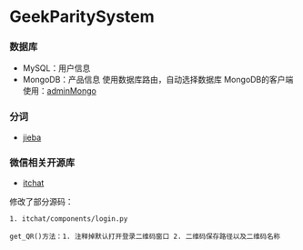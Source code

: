 # GeekParitySystem
### 数据库
- MySQL：用户信息
- MongoDB：产品信息
使用数据库路由，自动选择数据库
MongoDB的客户端使用：[adminMongo](https://adminmongo.markmoffat.com/)
### 分词

- [jieba](https://github.com/fxsjy/jieba)

### 微信相关开源库

- [itchat](https://github.com/littlecodersh/ItChat)

修改了部分源码：

    1. itchat/components/login.py
    
    get_QR()方法：1. 注释掉默认打开登录二维码窗口 2. 二维码保存路径以及二维码名称
    